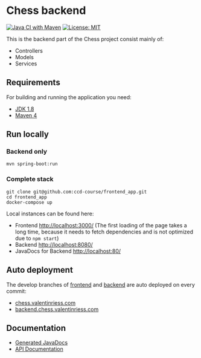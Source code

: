 # Chess backend
[![Java CI with Maven](https://github.com/ccd-course/chess_backend/actions/workflows/maven.yml/badge.svg)](https://github.com/ccd-course/chess_backend/actions/workflows/maven.yml)
[![License: MIT](https://img.shields.io/badge/License-MIT-yellow.svg)](https://opensource.org/licenses/MIT)


This is the backend part of the Chess project consist mainly of:
- Controllers
- Models
- Services

## Requirements

For building and running the application you need:

- [JDK 1.8](http://www.oracle.com/technetwork/java/javase/downloads/jdk8-downloads-2133151.html)
- [Maven 4](https://maven.apache.org)

## Run locally
### Backend only
```
mvn spring-boot:run
```
### Complete stack
```
git clone git@github.com:ccd-course/frontend_app.git
cd frontend_app
docker-compose up
```
Local instances can be found here:
- Frontend [http://localhost:3000/](http://localhost:3000/)
  (The first loading of the page takes a long time, because it needs to fetch dependencies and is not optimized due to `npm start`)
- Backend [http://localhost:8080/](http://localhost:8080/)
- JavaDocs for Backend [http://localhost:80/](http://localhost:80/)

## Auto deployment
The develop branches of [frontend](https://github.com/ccd-course/frontend_app) and [backend](https://github.com/ccd-course/chess_backend) are auto deployed on every commit:
- [chess.valentinriess.com](https://chess.valentinriess.com)
- [backend.chess.valentinriess.com](https://backend.chess.valentinriess.com)

## Documentation
- [Generated JavaDocs](https://ccd-course.github.io/chess_backend/index.html)
- [API Documentation](https://backend.chess.valentinriess.com/docs.html)
